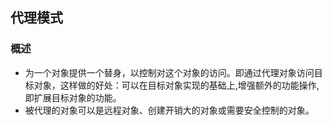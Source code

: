 ## 代理模式

### 概述
- 为一个对象提供一个替身，以控制对这个对象的访问。即通过代理对象访问目标对象，这样做的好处：可以在目标对象实现的基础上,增强额外的功能操作,即扩展目标对象的功能。
- 被代理的对象可以是远程对象、创建开销大的对象或需要安全控制的对象。

